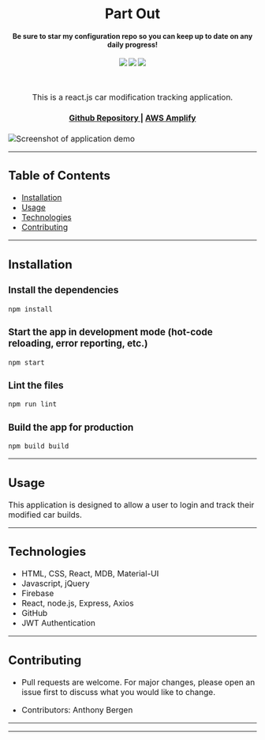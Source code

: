 <h1 align="center">
Part Out
</h1>
<h4 align="center" style="margin-bottom:10px">Be sure to star my configuration repo so you can keep up to date on any daily progress!</h4>
<div align="center">
  <h4>
    </a>
    <a href="https://github.com/adbergen/part-out/stargazers"><img src="https://img.shields.io/github/stars/adbergen/part-out.svg?style=plasticr"/></a>
    <a href="https://github.com/adbergen/part-out/commits/master"><img src="https://img.shields.io/github/last-commit/adbergen/part-out.svg?style=plasticr"/></a>
        <a href="https://github.com/adbergen/part-out/commits/master"><img src="https://img.shields.io/github/commit-activity/y/adbergen/part-out.svg?style=plasticr"/></a>
</h4>
<br>
</div>
<p align="center"><font size="3">
This is a react.js car modification tracking application.</p>
<div align="center"><a name="menu"></a>
  <h4>
    <a href="https://github.com/adbergen/part-out">
      Github Repository
    </a>
<span> | </span>
<a href="https://master.dv0dyeamp373t.amplifyapp.com/">
      AWS Amplify
    </a>
  </h4>
</div>

![Screenshot of application demo](src/assets/demo.png)

<hr>

## Table of Contents

- [Installation](#installation)
- [Usage](#usage)
- [Technologies](#technologies)
- [Contributing](#contributing)

<hr>

## Installation

### Install the dependencies

```bash
npm install
```

### Start the app in development mode (hot-code reloading, error reporting, etc.)

```bash
npm start
```

### Lint the files

```bash
npm run lint
```

### Build the app for production

```bash
npm build build
```

<hr>

## Usage

<p> This application is designed to allow a user to login and track their modified car builds.

<hr>

## Technologies

<ul>
<li>HTML, CSS, React, MDB, Material-UI</li>
<li>Javascript, jQuery</li>
<li>Firebase</li>
<li>React, node.js, Express, Axios</li>
<li>GitHub</li>
<li>JWT Authentication</li>
</ul>

<hr>

## Contributing

- Pull requests are welcome. For major changes, please open an issue first to discuss what you would like to change.

- Contributors: Anthony Bergen

<hr><hr>
